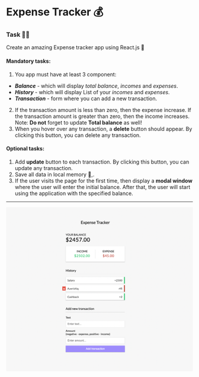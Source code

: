 # Expense Tracker 💰

### Task 🎯🎯


Create an amazing Expense tracker app using React.js 🚀

#### Mandatory tasks:
1. You app must have at least 3 component: 
  - ***Balance*** - which will display *total balance*, *incomes* and *expenses*.
  - ***History*** - which will display List of your *incomes* and *expenses*.
  - ***Transaction*** - form where you can add a new transaction.
2. If the transaction amount is less than zero, then the expense increase. If the transaction amount is greater than zero, then the income increases. Note: **Do not** forget to update **Total balance** as well!
3. When you hover over any transaction, a **delete** button should appear. By clicking this button, you can delete any transaction.



#### Optional tasks:
1. Add **update** button to each transaction. By clicking this button, you can update any transaction.
2. Save all data in local memory 📝,.
3. If the user visits the page for the first time, then display a **modal window** where the user will enter the initial balance. After that, the user will start using the application with the specified balance.

---
<img src="expense.png"/>
